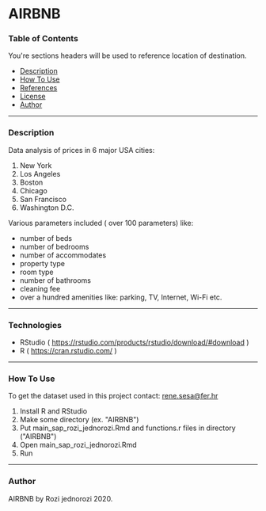 # AIRBNB



### Table of Contents
You're sections headers will be used to reference location of destination.

- [Description](#description)
- [How To Use](#how-to-use)
- [References](#references)
- [License](#license)
- [Author](#author)

---

### Description

Data analysis of prices in 6 major USA cities: 
1. New York
2. Los Angeles
3. Boston
4. Chicago
5. San Francisco
6. Washington D.C.

Various parameters included ( over 100 parameters) like:
- number of beds
- number of bedrooms
- number of accommodates
- property type
- room type
- number of bathrooms
- cleaning fee
- over a hundred amenities like: parking, TV, Internet, Wi-Fi etc.

---


### Technologies


- RStudio ( https://rstudio.com/products/rstudio/download/#download ) 
- R ( https://cran.rstudio.com/ )


---

### How To Use

To get the dataset used in this project contact: rene.sesa@fer.hr


1. Install R and RStudio
2. Make some directory (ex. "AIRBNB")
3. Put main_sap_rozi_jednorozi.Rmd and functions.r files in directory ("AIRBNB")
4. Open main_sap_rozi_jednorozi.Rmd
5. Run


---

### Author

AIRBNB by Rozi jednorozi 2020.
